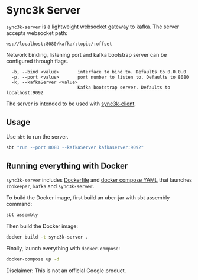 # Sync3k Server

`sync3k-server` is a lightweight websocket gateway to kafka. The server accepts websocket path:

`ws://localhost:8080/kafka/:topic/:offset`

Network binding, listening port and kafka bootstrap server can be configured through flags.

```
  -b, --bind <value>       interface to bind to. Defaults to 0.0.0.0
  -p, --port <value>       port number to listen to. Defaults to 8080
  -k, --kafkaServer <value>
                           Kafka bootstrap server. Defaults to localhost:9092
```

The server is intended to be used with [sync3k-client](https://github.com/google/sync3k-client).

## Usage

Use `sbt` to run the server.

```sh
sbt "run --port 8080 --kafkaServer kafkaserver:9092"
```

## Running everything with Docker

`sync3k-server` includes [Dockerfile](Dockerfile) and [docker compose YAML](docker-compose.yml) that launches `zookeeper`, `kafka` and `sync3k-server`.

To build the Docker image, first build an uber-jar with sbt assembly command:

```sh
sbt assembly
```

Then build the Docker image:

```sh
docker build -t sync3k-server .
```

Finally, launch everything with `docker-compose`:

```sh
docker-compose up -d
```

Disclaimer: This is not an official Google product.
